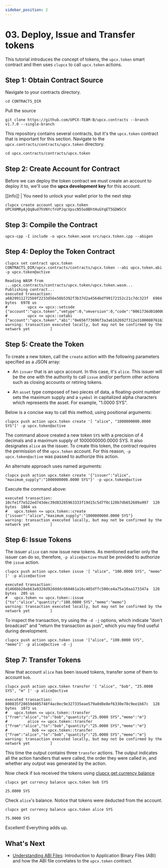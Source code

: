 ```yaml
---
sidebar_position: 2
---
```


# 03. Deploy, Issue and Transfer tokens

This tutorial introduces the concept of tokens, the `upcx.token` smart contract and then uses `clupcx` to call `upcx.token` actions.

## Step 1: Obtain Contract Source

Navigate to your contracts directory.

```shell
cd CONTRACTS_DIR
```

Pull the source

```shell
git clone https://github.com/UPCX-TEAM-B/upcx.contracts --branch v1.7.0 --single-branch
```

This repository contains several contracts, but it's the `upcx.token` contract that is important for this section. Navigate to the `upcx.contracts/contracts/upcx.token` directory.

```shell
cd upcx.contracts/contracts/upcx.token
```

## Step 2: Create Account for Contract

Before we can deploy the token contract we must create an account to deploy it to, we'll use the **upcx development key** for this account.

[[info]]
| You need to unlock your wallet prior to the next step

```shell
clupcx create account upcx upcx.token UPCX6MRyAjQq8ud7hVNYcfnVPJqcVpscN5So8BhtHuGYqET5GDW5CV
```

## Step 3: Compile the Contract

```shell
upcx-cpp -I include -o upcx.token.wasm src/upcx.token.cpp --abigen
```

## Step 4: Deploy the Token Contract

```shell
clupcx set contract upcx.token CONTRACTS_DIR/upcx.contracts/contracts/upcx.token --abi upcx.token.abi -p upcx.token@active
```

```shell
Reading WASM from ...upcx.contracts/contracts/upcx.token/upcx.token.wasm...
Publishing contract...
executed transaction: a68299112725b9f2233d56e58b5392f3b37d2a4564bdf99172152c21c7dc323f  6984 bytes  6978 us
#         upcx <= upcx::setcode               {"account":"upcx.token","vmtype":0,"vmversion":0,"code":"0061736d0100000001a0011b60000060017e006002...
#         upcx <= upcx::setabi                {"account":"upcx.token","abi":"0e656f73696f3a3a6162692f312e310008076163636f756e7400010762616c616e63...
warning: transaction executed locally, but may not be confirmed by the network yet         ]
```

## Step 5: Create the Token

To create a new token, call the `create` action with the following parameters specified as a JSON array:

- An `issuer` that is an upcx account. In this case, it's `alice`. This issuer will be the one with the authority to call `issue` and/or perform other actions such as closing accounts or retiring tokens.

- An `asset` type composed of two pieces of data, a floating-point number sets the maximum supply and a `symbol` in capitalized alpha characters which represents the asset. For example, "1.0000 SYS".

Below is a concise way to call this method, using positional arguments:

```shell
clupcx push action upcx.token create '[ "alice", "1000000000.0000 SYS"]' -p upcx.token@active
```

The command above created a new token `SYS` with a precision of 4 decimals and a maximum supply of 1000000000.0000 SYS. It also designates `alice` as the issuer. To create this token, the contract requires the permission of the `upcx.token` account. For this reason, `-p upcx.token@active` was passed to authorize this action.

An alternate approach uses named arguments:

```shell
clupcx push action upcx.token create '{"issuer":"alice", "maximum_supply":"1000000000.0000 SYS"}' -p upcx.token@active
```

Execute the command above:

```shell
executed transaction: 10cfe1f7e522ed743dec39d83285963333f19d15c5d7f0c120b7db652689a997  120 bytes  1864 us
#   upcx.token <= upcx.token::create          {"issuer":"alice","maximum_supply":"1000000000.0000 SYS"}
warning: transaction executed locally, but may not be confirmed by the network yet         ]
```

## Step 6: Issue Tokens

The issuer `alice` can now issue new tokens. As mentioned earlier only the issuer can do so, therefore, `-p alice@active` must be provided to authorize the `issue` action.

```shell
clupcx push action upcx.token issue '[ "alice", "100.0000 SYS", "memo" ]' -p alice@active
```

```shell
executed transaction: d1466bb28eb63a9328d92ddddc660461a16c405dffc500ce4a75a10aa173347a  128 bytes  205 us
#   upcx.token <= upcx.token::issue           {"to":"alice","quantity":"100.0000 SYS","memo":"memo"}
warning: transaction executed locally, but may not be confirmed by the network yet         ]
```

To inspect the transaction, try using the `-d -j` options, which indicate "don't broadcast" and "return the transaction as json", which you may find useful during development.

```shell
clupcx push action upcx.token issue '["alice", "100.0000 SYS", "memo"]' -p alice@active -d -j
```

## Step 7: Transfer Tokens

Now that account `alice` has been issued tokens, transfer some of them to account `bob`.

```shell
clupcx push action upcx.token transfer '[ "alice", "bob", "25.0000 SYS", "m" ]' -p alice@active
```

```text
executed transaction: 800835f28659d405748f4ac0ec9e327335eae579a0d8e8ef6330e78c9ee1b67c  128 bytes  1073 us
#   upcx.token <= upcx.token::transfer        {"from":"alice","to":"bob","quantity":"25.0000 SYS","memo":"m"}
#         alice <= upcx.token::transfer        {"from":"alice","to":"bob","quantity":"25.0000 SYS","memo":"m"}
#           bob <= upcx.token::transfer        {"from":"alice","to":"bob","quantity":"25.0000 SYS","memo":"m"}
warning: transaction executed locally, but may not be confirmed by the network yet         ]
```

This time the output contains three `transfer` actions. The output indicates all the action handlers that were called, the order they were called in, and whether any output was generated by the action.

Now check if `bob` received the tokens using [clupcx get currency balance](https://developers.upcx.io/manuals/upcx/latest/clupcx/command-reference/get/currency-balance)

```shell
clupcx get currency balance upcx.token bob SYS
```

```text
25.0000 SYS
```

Check `alice`'s balance. Notice that tokens were deducted from the account.

```shell
clupcx get currency balance upcx.token alice SYS
```

```text
75.0000 SYS
```

Excellent! Everything adds up.

## What's Next

- [Understanding ABI Files](./30_understanding-ABI-files.md): Introduction to Application Binary Files (ABI) and how the ABI file correlates to the `upcx.token` contract.
